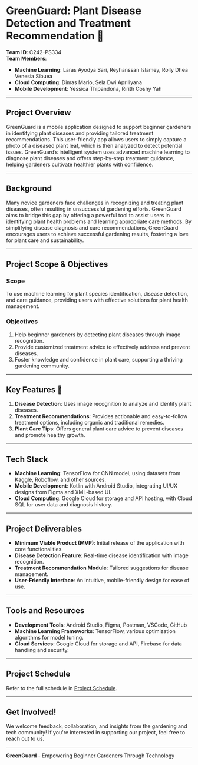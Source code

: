 # GreenGuard: Plant Disease Detection and Treatment Recommendation 🌱

**Team ID**: C242-PS334  
**Team Members**:  
- **Machine Learning**: Laras Ayodya Sari, Reyhanssan Islamey, Rolly Dhea Venesia Sibuea  
- **Cloud Computing**: Dimas Mario, Sela Dwi Apriliyana  
- **Mobile Development**: Yessica Thipandona, Ririth Coshy Yah  

---

## Project Overview

GreenGuard is a mobile application designed to support beginner gardeners in identifying plant diseases and providing tailored treatment recommendations. This user-friendly app allows users to simply capture a photo of a diseased plant leaf, which is then analyzed to detect potential issues. GreenGuard’s intelligent system uses advanced machine learning to diagnose plant diseases and offers step-by-step treatment guidance, helping gardeners cultivate healthier plants with confidence.

---

## Background

Many novice gardeners face challenges in recognizing and treating plant diseases, often resulting in unsuccessful gardening efforts. GreenGuard aims to bridge this gap by offering a powerful tool to assist users in identifying plant health problems and learning appropriate care methods. By simplifying disease diagnosis and care recommendations, GreenGuard encourages users to achieve successful gardening results, fostering a love for plant care and sustainability.

---

## Project Scope & Objectives

### Scope
To use machine learning for plant species identification, disease detection, and care guidance, providing users with effective solutions for plant health management.

### Objectives
1. Help beginner gardeners by detecting plant diseases through image recognition.
2. Provide customized treatment advice to effectively address and prevent diseases.
3. Foster knowledge and confidence in plant care, supporting a thriving gardening community.

---

## Key Features 🌟

1. **Disease Detection**: Uses image recognition to analyze and identify plant diseases.
2. **Treatment Recommendations**: Provides actionable and easy-to-follow treatment options, including organic and traditional remedies.
3. **Plant Care Tips**: Offers general plant care advice to prevent diseases and promote healthy growth.

---

## Tech Stack

- **Machine Learning**: TensorFlow for CNN model, using datasets from Kaggle, Roboflow, and other sources.
- **Mobile Development**: Kotlin with Android Studio, integrating UI/UX designs from Figma and XML-based UI.
- **Cloud Computing**: Google Cloud for storage and API hosting, with Cloud SQL for user data and diagnosis history.

---

## Project Deliverables

- **Minimum Viable Product (MVP)**: Initial release of the application with core functionalities.
- **Disease Detection Feature**: Real-time disease identification with image recognition.
- **Treatment Recommendation Module**: Tailored suggestions for disease management.
- **User-Friendly Interface**: An intuitive, mobile-friendly design for ease of use.

---

## Tools and Resources

- **Development Tools**: Android Studio, Figma, Postman, VSCode, GitHub
- **Machine Learning Frameworks**: TensorFlow, various optimization algorithms for model tuning.
- **Cloud Services**: Google Cloud for storage and API, Firebase for data handling and security.

---

## Project Schedule

Refer to the full schedule in [Project Schedule](https://docs.google.com/spreadsheets/d/1M3yR-3aCLoVsPvYCa8YKy_NUbU7Mise2/edit?usp=sharing).

---

## Get Involved!

We welcome feedback, collaboration, and insights from the gardening and tech community! If you're interested in supporting our project, feel free to reach out to us.

---

**GreenGuard** - Empowering Beginner Gardeners Through Technology
